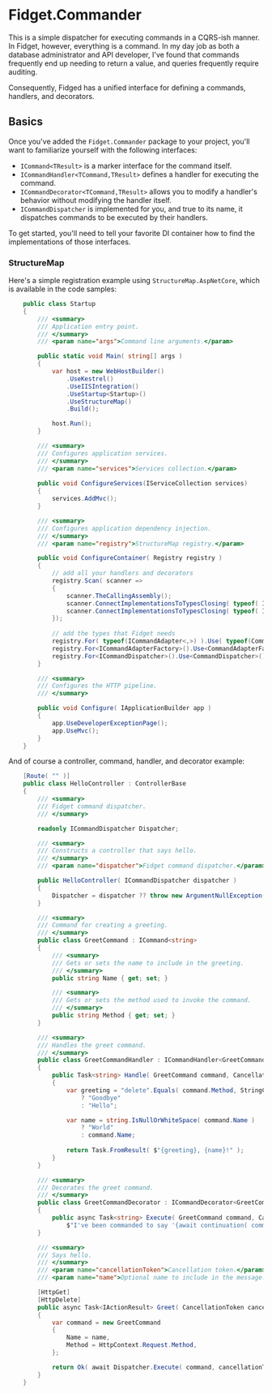 # Fidget.Commander

This is a simple dispatcher for executing commands in a CQRS-ish manner. In Fidget, however, everything is a command. In my day job as both a database administrator and API developer, I've found that commands frequently end up needing to return a value, and queries frequently require auditing.

Consequently, Fidged has a unified interface for defining a commands, handlers, and decorators.

## Basics
Once you've added the `Fidget.Commander` package to your project, you'll want to familiarize yourself with the following interfaces:
- `ICommand<TResult>` is a marker interface for the command itself.
- `ICommandHandler<TCommand,TResult>` defines a handler for executing the command.
- `ICommandDecorator<TCommand,TResult>` allows you to modify a handler's behavior without modifying the handler itself.
- `ICommandDispatcher` is implemented for you, and true to its name, it dispatches commands to be executed by their handlers.

To get started, you'll need to tell your favorite DI container how to find the implementations of those interfaces.

### StructureMap
Here's a simple registration example using `StructureMap.AspNetCore`, which is available in the code samples:
```csharp
    public class Startup
    {
        /// <summary>
        /// Application entry point.
        /// </summary>
        /// <param name="args">Command line arguments.</param>

        public static void Main( string[] args )
        {
            var host = new WebHostBuilder()
                .UseKestrel()
                .UseIISIntegration()
                .UseStartup<Startup>()
                .UseStructureMap()
                .Build();

            host.Run();
        }

        /// <summary>
        /// Configures application services.
        /// </summary>
        /// <param name="services">Services collection.</param>
        
        public void ConfigureServices(IServiceCollection services)
        {
            services.AddMvc();
        }

        /// <summary>
        /// Configures application dependency injection.
        /// </summary>
        /// <param name="registry">StructureMap registry.</param>

        public void ConfigureContainer( Registry registry )
        {
            // add all your handlers and decorators
            registry.Scan( scanner =>
            {
                scanner.TheCallingAssembly();
                scanner.ConnectImplementationsToTypesClosing( typeof( ICommandHandler<,> ) );
                scanner.ConnectImplementationsToTypesClosing( typeof( ICommandDecorator<,> ) );
            });
            
            // add the types that Fidget needs
            registry.For( typeof(ICommandAdapter<,>) ).Use( typeof(CommandAdapter<,>) );
            registry.For<ICommandAdapterFactory>().Use<CommandAdapterFactory>();
            registry.For<ICommandDispatcher>().Use<CommandDispatcher>();
        }

        /// <summary>
        /// Configures the HTTP pipeline.
        /// </summary>

        public void Configure( IApplicationBuilder app )
        {
            app.UseDeveloperExceptionPage();
            app.UseMvc();
        }
    }
```

And of course a controller, command, handler, and decorator example:
```csharp
    [Route( "" )]
    public class HelloController : ControllerBase
    {
        /// <summary>
        /// Fidget command dispatcher.
        /// </summary>

        readonly ICommandDispatcher Dispatcher;

        /// <summary>
        /// Constructs a controller that says hello.
        /// </summary>
        /// <param name="dispatcher">Fidget command dispatcher.</param>

        public HelloController( ICommandDispatcher dispatcher )
        {
            Dispatcher = dispatcher ?? throw new ArgumentNullException( nameof( dispatcher ) );
        }

        /// <summary>
        /// Command for creating a greeting.
        /// </summary>
        public class GreetCommand : ICommand<string> 
        {
            /// <summary>
            /// Gets or sets the name to include in the greeting.
            /// </summary>
            public string Name { get; set; }

            /// <summary>
            /// Gets or sets the method used to invoke the command.
            /// </summary>
            public string Method { get; set; }
        }

        /// <summary>
        /// Handles the greet command.
        /// </summary>
        public class GreetCommandHandler : ICommandHandler<GreetCommand,string>
        {
            public Task<string> Handle( GreetCommand command, CancellationToken cancellationToken )
            {
                var greeting = "delete".Equals( command.Method, StringComparison.OrdinalIgnoreCase )
                    ? "Goodbye"
                    : "Hello";

                var name = string.IsNullOrWhiteSpace( command.Name )
                    ? "World"
                    : command.Name;
                
                return Task.FromResult( $"{greeting}, {name}!" );
            }
        }

        /// <summary>
        /// Decorates the greet command.
        /// </summary>
        public class GreetCommandDecorator : ICommandDecorator<GreetCommand, string>
        {
            public async Task<string> Execute( GreetCommand command, CancellationToken cancellationToken, CommandDelegate<GreetCommand, string> continuation ) =>
                $"I've been commanded to say '{await continuation( command, cancellationToken )}'!";
        }

        /// <summary>
        /// Says hello.
        /// </summary>
        /// <param name="cancellationToken">Cancellation token.</param>
        /// <param name="name">Optional name to include in the message.</param>

        [HttpGet]
        [HttpDelete]
        public async Task<IActionResult> Greet( CancellationToken cancellationToken, string name = null )
        {
            var command = new GreetCommand
            {
                Name = name,
                Method = HttpContext.Request.Method,
            };

            return Ok( await Dispatcher.Execute( command, cancellationToken ) );
        }
    }
```